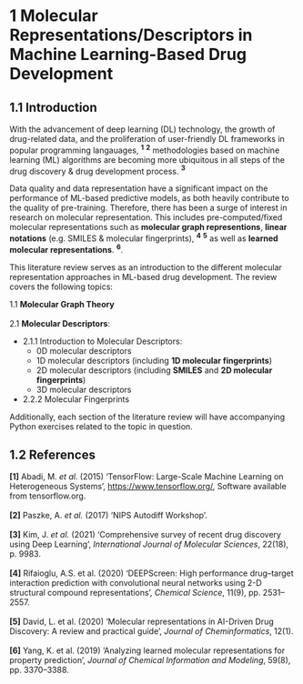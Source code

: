 # 1 Molecular Representations/Descriptors in Machine Learning-Based Drug Development

## 1.1 Introduction 

With the advancement of deep learning (DL) technology, the growth of drug-related data, and the proliferation of user-friendly DL frameworks in popular programming langauages, **<sup>1</sup>** **<sup>2</sup>** methodologies based on machine learning (ML) algorithms are becoming more ubiquitous in all steps of the drug discovery & drug development process. **<sup>3</sup>**

Data quality and data representation have a significant impact on the performance of ML-based predictive models, as both heavily contribute to the quality of pre-training. Therefore, there has been a surge of interest in research on molecular representation. This includes pre-computed/fixed molecular representations such as **molecular graph representions**, **linear notations** (e.g. SMILES & molecular fingerprints), **<sup>4</sup>** **<sup>5</sup>** as well as **learned molecular representations**. **<sup>6</sup>**.

This literature review serves as an introduction to the different molecular representation approaches in ML-based drug development. The review covers the following topics:

1.1 **Molecular Graph Theory**<br><br>
2.1 **Molecular Descriptors**:
   * 2.1.1 Introduction to Molecular Descriptors:
     *  0D molecular descriptors
     *  1D molecular descriptors (including **1D molecular fingerprints**)
     *  2D molecular descriptors (including **SMILES** and **2D molecular fingerprints**)
     *  3D molecular descriptors
   * 2.2.2 Molecular Fingerprints 

Additionally, each section of the literature review will have accompanying Python exercises related to the topic in question.

## 1.2 References

**[1]** Abadi, M. *et al.* (2015) ‘TensorFlow: Large-Scale Machine Learning on Heterogeneous Systems’, https://www.tensorflow.org/, Software available from tensorflow.org. <br><br>
**[2]** Paszke, A. *et al.* (2017) ‘NIPS Autodiff Workshop’. <br><br>
**[3]** Kim, J. *et al.* (2021) ‘Comprehensive survey of recent drug discovery using Deep Learning’, *International Journal of Molecular Sciences*, 22(18), p. 9983. <br><br>
**[4]** Rifaioglu, A.S. et al. (2020) ‘DEEPScreen: High performance drug–target interaction prediction with convolutional neural networks using 2-D structural compound representations’, *Chemical Science*, 11(9), pp. 2531–2557.<br><br>
**[5]** David, L. et al. (2020) ‘Molecular representations in AI-Driven Drug Discovery: A review and practical guide’, *Journal of Cheminformatics*, 12(1).<br><br>
**[6]** Yang, K. et al. (2019) ‘Analyzing learned molecular representations for property prediction’, *Journal of Chemical Information and Modeling*, 59(8), pp. 3370–3388.<br><br>
